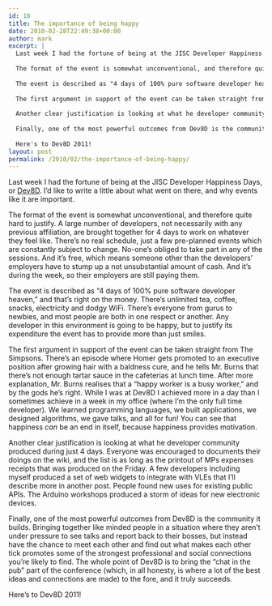 ```yaml
---
id: 18
title: The importance of being happy
date: 2010-02-28T22:49:38+00:00
author: mark
excerpt: |
  Last week I had the fortune of being at the JISC Developer Happiness Days, or <a href="http://dev8d.org">Dev8D</a>.  I'd like to write a little about what went on there, and why events like it are important.
  
  The format of the event is somewhat unconventional, and therefore quite hard to justify. A large number of developers, not necessarily with any previous affiliation, are brought together for 4 days to work on whatever they feel like. There's no real schedule, just a few pre-planned events which are constantly subject to change. No-one's obliged to take part in any of the sessions. And it's free, which means someone other than the developers' employers have to stump up a not unsubstantial amount of cash. And it's during the week, so their employers are still paying them.
  
  The event is described as "4 days of 100% pure software developer heaven," and that's right on the money. There's unlimited tea, coffee, snacks, electricity and dodgy WiFi. There's everyone from gurus to newbies, and most people are both in one respect or another. Any developer in this environment is going to be happy, but to justify its expenditure the event has to provide more than just smiles.
  
  The first argument in support of the event can be taken straight from The Simpsons. There's an episode where Homer gets promoted to an executive position after growing hair with a baldness cure, and he tells Mr. Burns that there's not enough tartar sauce in the cafeterias at lunch time. After more explanation, Mr. Burns realises that a "happy worker is a busy worker," and by the gods he's right. While I was at Dev8D I achieved more in a day than I sometimes achieve in a week in my office (where I'm the only full time developer). We learned programming languages, we built applications, we designed algorithms, we gave talks, and all for fun! You can see that happiness <em>can</em> be an end in itself, because happiness provides motivation.
  
  Another clear justification is looking at what he developer community produced during just 4 days. Everyone was encouraged to documents their doings on the <a href="http://wiki.2010.dev8d.org/w/Happy_Stories">wiki</a>, and the list is as long as the printout of MPs expenses receipts that was produced on the Friday.  A few developers including myself produced a set of web widgets to integrate with VLEs that I'll describe more in another post. People found new uses for existing public APIs. The Arduino workshops produced a storm of ideas for new electronic devices.
  
  Finally, one of the most powerful outcomes from Dev8D is the community it builds. Bringing together like minded people in a situation where they aren't under pressure to see talks and report back to their bosses, but instead have the chance to meet each other and find out what makes each other tick promotes some of the strongest professional and social connections you're likely to find. The whole point of Dev8D is to bring the "chat in the pub" part of the conference (which, in all honesty, is where a lot of the best ideas and connections are made) to the fore, and it truly succeeds.
  
  Here's to Dev8D 2011!
layout: post
permalink: /2010/02/the-importance-of-being-happy/
---
```

Last week I had the fortune of being at the JISC Developer Happiness Days, or [Dev8D](http://dev8d.org). I&#8217;d like to write a little about what went on there, and why events like it are important.

The format of the event is somewhat unconventional, and therefore quite hard to justify. A large number of developers, not necessarily with any previous affiliation, are brought together for 4 days to work on whatever they feel like. There&#8217;s no real schedule, just a few pre-planned events which are constantly subject to change. No-one&#8217;s obliged to take part in any of the sessions. And it&#8217;s free, which means someone other than the developers&#8217; employers have to stump up a not unsubstantial amount of cash. And it&#8217;s during the week, so their employers are still paying them.

The event is described as &#8220;4 days of 100% pure software developer heaven,&#8221; and that&#8217;s right on the money. There&#8217;s unlimited tea, coffee, snacks, electricity and dodgy WiFi. There&#8217;s everyone from gurus to newbies, and most people are both in one respect or another. Any developer in this environment is going to be happy, but to justify its expenditure the event has to provide more than just smiles.

The first argument in support of the event can be taken straight from The Simpsons. There&#8217;s an episode where Homer gets promoted to an executive position after growing hair with a baldness cure, and he tells Mr. Burns that there&#8217;s not enough tartar sauce in the cafeterias at lunch time. After more explanation, Mr. Burns realises that a &#8220;happy worker is a busy worker,&#8221; and by the gods he&#8217;s right. While I was at Dev8D I achieved more in a day than I sometimes achieve in a week in my office (where I&#8217;m the only full time developer). We learned programming languages, we built applications, we designed algorithms, we gave talks, and all for fun! You can see that happiness _can_ be an end in itself, because happiness provides motivation.

Another clear justification is looking at what he developer community produced during just 4 days. Everyone was encouraged to documents their doings on the wiki, and the list is as long as the printout of MPs expenses receipts that was produced on the Friday. A few developers including myself produced a set of web widgets to integrate with VLEs that I&#8217;ll describe more in another post. People found new uses for existing public APIs. The Arduino workshops produced a storm of ideas for new electronic devices.

Finally, one of the most powerful outcomes from Dev8D is the community it builds. Bringing together like minded people in a situation where they aren&#8217;t under pressure to see talks and report back to their bosses, but instead have the chance to meet each other and find out what makes each other tick promotes some of the strongest professional and social connections you&#8217;re likely to find. The whole point of Dev8D is to bring the &#8220;chat in the pub&#8221; part of the conference (which, in all honesty, is where a lot of the best ideas and connections are made) to the fore, and it truly succeeds.

Here&#8217;s to Dev8D 2011!
